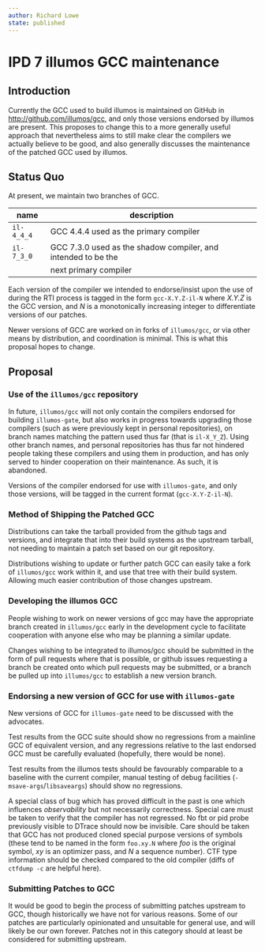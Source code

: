 ```yaml
---
author: Richard Lowe
state: published
---
```


# IPD 7 illumos GCC maintenance

## Introduction

Currently the GCC used to build illumos is maintained on GitHub in
http://github.com/illumos/gcc, and only those versions endorsed by illumos are
present.  This proposes to change this to a more generally useful approach
that nevertheless aims to still make clear the compilers we actually believe
to be good, and also generally discusses the maintenance of the patched GCC
used by illumos.

## Status Quo

At present, we maintain two branches of GCC.

| name       | description                                                   |
| ---------- | --------------------------------------------------------------|
| `il-4_4_4` | GCC 4.4.4 used as the primary compiler                        |
| `il-7_3_0` | GCC 7.3.0 used as the shadow compiler, and intended to be the |
|            |  next primary compiler                                        |
  
Each version of the compiler we intended to endorse/insist upon the use of
during the RTI process is tagged in the form `gcc-X.Y.Z-il-N` where _X.Y.Z_ is
the GCC version, and _N_ is a monotonically increasing integer to
differentiate versions of our patches.

Newer versions of GCC are worked on in forks of `illumos/gcc`, or via other
means by distribution, and coordination is minimal.  This is what this
proposal hopes to change.

## Proposal

### Use of the `illumos/gcc` repository

In future, `illumos/gcc` will not only contain the compilers endorsed for
building `illumos-gate`, but also works in progress towards upgrading those
compilers (such as were previously kept in personal repositories), on branch
names matching the pattern used thus far (that is `il-X_Y_Z`).  Using other
branch names, and personal repositories has thus far not hindered people
taking these compilers and using them in production, and has only served to
hinder cooperation on their maintenance.  As such, it is abandoned.

Versions of the compiler endorsed for use with `illumos-gate`, and only those
versions, will be tagged in the current format (`gcc-X.Y-Z-il-N`).

### Method of Shipping the Patched GCC

Distributions can take the tarball provided from the github tags and versions,
and integrate that into their build systems as the upstream tarball, not
needing to maintain a patch set based on our git repository.

Distributions wishing to update or further patch GCC can easily take a fork of
`illumos/gcc` work within it, and use that tree with their build system.
Allowing much easier contribution of those changes upstream.

### Developing the illumos GCC

People wishing to work on newer versions of gcc may have the appropriate
branch created in `illumos/gcc` early in the development cycle to facilitate
cooperation with anyone else who may be planning a similar update.

Changes wishing to be integrated to illumos/gcc should be submitted in the
form of pull requests where that is possible, or github issues requesting a
branch be created onto which pull requests may be submitted, or a branch be
pulled up into `illumos/gcc` to establish a new version branch.

### Endorsing a new version of GCC for use with `illumos-gate`

New versions of GCC for `illumos-gate` need to be discussed with the
advocates.

Test results from the GCC suite should show no regressions from a mainline
GCC of equivalent version, and any regressions relative to the last endorsed
GCC must be carefully evaluated (hopefully, there would be none).

Test results from the illumos tests should be favourably comparable to a
baseline with the current compiler, manual testing of debug facilities
(`-msave-args`/`libsaveargs`) should show no regressions.

A special class of bug which has proved difficult in the past is one which
influences _observability_ but not necessarily correctness.  Special care must
be taken to verify that the compiler has not regressed.  No fbt or pid probe
previously visible to DTrace should now be invisible.  Care should be taken
that GCC has not produced cloned special purpose versions of symbols (these
tend to be named in the form `foo.xy.N` where _foo_ is the original symbol,
_xy_ is an optimizer pass, and _N_ a sequence number).  CTF type information
should be checked compared to the old compiler (diffs of `ctfdump -c` are
helpful here).

### Submitting Patches to GCC

It would be good to begin the process of submitting patches upstream to GCC,
though historically we have not for various reasons.  Some of our patches are
particularly opinionated and unsuitable for general use, and will likely be
our own forever.  Patches not in this category should at least be considered
for submitting upstream.
